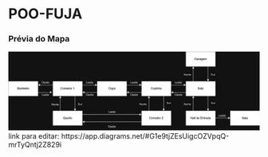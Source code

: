 # POO-FUJA

### Prévia do Mapa 
<img src="/Documentos/Mapa do Jogo.png">
link para editar: https://app.diagrams.net/#G1e9tjZEsUigcOZVpqQ-mrTyQntj2Z829i
